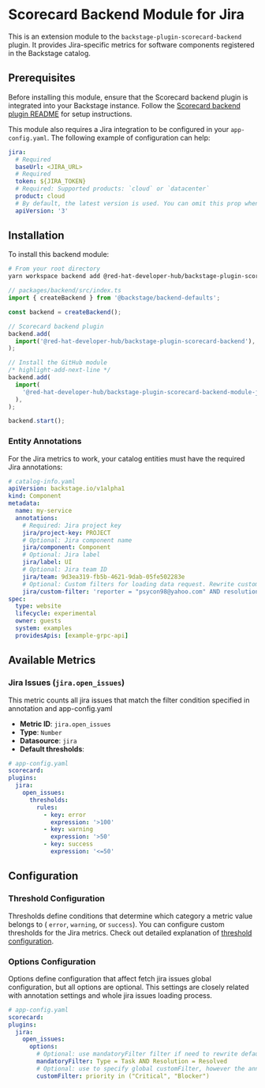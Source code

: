 # Scorecard Backend Module for Jira

This is an extension module to the `backstage-plugin-scorecard-backend` plugin. It provides Jira-specific metrics for software components registered in the Backstage catalog.

## Prerequisites

Before installing this module, ensure that the Scorecard backend plugin is integrated into your Backstage instance. Follow the [Scorecard backend plugin README](../scorecard-backend/README.md) for setup instructions.

This module also requires a Jira integration to be configured in your `app-config.yaml`. The following example of configuration can help:

```yaml
jira:
  # Required
  baseUrl: <JIRA_URL>
  # Required
  token: ${JIRA_TOKEN}
  # Required: Supported products: `cloud` or `datacenter`
  product: cloud
  # By default, the latest version is used. You can omit this prop when using the latest version.
  apiVersion: '3'
```

## Installation

To install this backend module:

```bash
# From your root directory
yarn workspace backend add @red-hat-developer-hub/backstage-plugin-scorecard-backend-module-jira
```

```ts
// packages/backend/src/index.ts
import { createBackend } from '@backstage/backend-defaults';

const backend = createBackend();

// Scorecard backend plugin
backend.add(
  import('@red-hat-developer-hub/backstage-plugin-scorecard-backend'),
);

// Install the GitHub module
/* highlight-add-next-line */
backend.add(
  import(
    '@red-hat-developer-hub/backstage-plugin-scorecard-backend-module-jira'
  ),
);

backend.start();
```

### Entity Annotations

For the Jira metrics to work, your catalog entities must have the required Jira annotations:

```yaml
# catalog-info.yaml
apiVersion: backstage.io/v1alpha1
kind: Component
metadata:
  name: my-service
  annotations:
    # Required: Jira project key
    jira/project-key: PROJECT
    # Optional: Jira component name
    jira/component: Component
    # Optional: Jira label
    jira/label: UI
    # Optional: Jira team ID
    jira/team: 9d3ea319-fb5b-4621-9dab-05fe502283e
    # Optional: Custom filters for loading data request. Rewrite customFilters form app-config.yaml
    jira/custom-filter: 'reporter = "psycon98@yahoo.com" AND resolution is not EMPTY'
spec:
  type: website
  lifecycle: experimental
  owner: guests
  system: examples
  providesApis: [example-grpc-api]
```

## Available Metrics

### Jira Issues (`jira.open_issues`)

This metric counts all jira issues that match the filter condition specified in annotation and app-config.yaml

- **Metric ID**: `jira.open_issues`
- **Type**: `Number`
- **Datasource**: `jira`
- **Default thresholds**:

```yaml
# app-config.yaml
scorecard:
plugins:
  jira:
    open_issues:
      thresholds:
        rules:
          - key: error
            expression: '>100'
          - key: warning
            expression: '>50'
          - key: success
            expression: '<=50'
```

## Configuration

### Threshold Configuration

Thresholds define conditions that determine which category a metric value belongs to ( `error`, `warning`, or `success`). You can configure custom thresholds for the Jira metrics. Check out detailed explanation of [threshold configuration](../scorecard-backend/docs/thresholds.md).

### Options Configuration

Options define configuration that affect fetch jira issues global configuration, but all options are optional. This settings are closely related with annotation settings and whole jira issues loading process.

```yaml
# app-config.yaml
scorecard:
plugins:
  jira:
    open_issues:
      options:
        # Optional: use mandatoryFilter filter if need to rewrite default which is "type = Bug AND resolution = Unresolved"
        mandatoryFilter: Type = Task AND Resolution = Resolved
        # Optional: use to specify global customFilter, however the annotation `jira/custom-filter` will rewrite them
        customFilter: priority in ("Critical", "Blocker")
```
